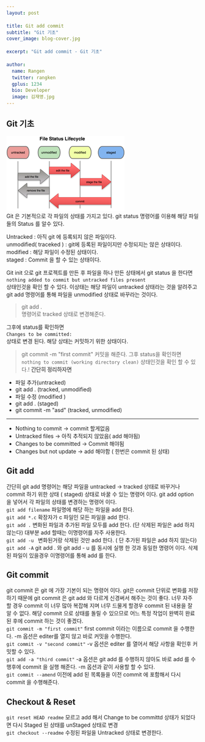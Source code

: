 ```yaml
---
layout: post

title: Git add commit
subtitle: "Git 기초"
cover_image: blog-cover.jpg

excerpt: "Git add commit - Git 기초"

author:
  name: Rangen
  twitter: rangken
  gplus: 1234
  bio: Developer
  image: 김재영.jpg
---
```


## Git 기초 <br>
![GIT STATUS](/images/git_status.png)
<br>
Git 은 기본적으로 각 파일의 상태를 가지고 있다.
git status 명령어를 이용해 해당 파일들의 Status 를 알수 있다.

  Untracked : 아직 git 에 등록되지 않은 파일이다. <br>
  unmodified( traceked ) : git에 등록된 파일이지만 수정되지는 않은 상태이다.<br>
  modified : 해당 파일이 수정된 상태이다.<br>
  staged : Commit 을 할 수 있는 상태이다.<br>


Git init 으로 git 프로젝트를 만든 후 파일을 하나 만든 상태에서 git status 을 한다면
`nothing added to commit but untracked files present` <br>
상태인것을 확인 할 수 있다. 이상태는 해당 파일이 untracked 상태라는 것을 알려주고 git add 명령어를 통해 파일을 unmodified 상태로 바꾸라는 것이다.<br>
> git add .  <br>
명령어로 tracked 상태로 변경해준다.

그후에 status를 확인하면<br>
`Changes to be committed:` <br>
상태로 변경 된다. 해당 상태는 커밋하기 위한 상태이다. <br>
> git commit -m "first commit"
커밋을 해준다.
그후 status을 확인하면 <br>
`nothing to commit (working directory clean)`
상태인것을 확인 할 수 있다.!
**간단히 정리하자면** <br>
+ 파일 추가(untracked)
+ git add . (tracked, unmodified)
+ 파일 수정 (modified )
+ git add . (staged)
+ git commit -m "asd" (tracked, unmodified)
***
- Nothing to commit -> commit 할게없음 <br>
- Untracked files -> 아직 추적되지 않았음( add 해야됨) <br>
- Changes to be committed -> Commit 해야됨 <br>
- Changes but not update -> add 해야함 ( 한번은 commit 된 상태) <br>


## Git add
간단히 git add 명령어는 해당 파일을
untracked -> tracked 상태로 바꾸거나
commit 하기 위한 상태 ( staged) 상태로 바꿀 수 있는 명령어 이다.
git add option 을 넣어서 각 파일의 상태를 변경하는 명령어 이다. <br>
`git add filename`
   파일명에 해당 하는 파일을 add 한다.<br>
`git add *.c`
   확장자가 c 파일인 모든 파일을 add 한다.<br>
`git add .`
   변화된 파일과 추가된 파일 모두를 add 한다.
(단 삭제된 파일은 add 하지 않는다)
대부분 add 할때는 이명령어를 자주 사용한다.<br>
`git add -u `
   변화된거랑 삭제된 것만 add 한다.
( 단 추가된 파일은 add 하지 않는다)<br>
`git add -A`
 git add . 와 git add - u 를 동시에 실행 한 것과 동일한 명령어 이다. 삭제된 파일이 있을경우 이명령어를 통해 add 를 한다.
## Git commit
 git commit 은 git 에 가장 기본이 되는 명령어 이다. git은 commit 단위로 변화를 저장하기 때문에 git commit 은 git add 와 다르게 신경써서 해주는 것이 좋다.
 너무 자주 할 경우 commit 이 너무 많아 복잡해 지며 너무 드물게 할경우 commit 된 내용을 잘 알 수 없다. 해당 commit 으로 상태를 돌릴 수 있으므로 어느 특정 작업이 완벽히 완료된 후에 commit 하는 것이 좋겠다. <br>
`git commit -m "first commit"`
   first commit 이라는 이름으로 commit 을 수행한다. -m 옵션은 editer를 열지 않고 바로 커밋을 수행한다.<br>
`git commit -v "second commit"`
   -v 옵션은 editer 를 열어서 해당 사항을 확인후 커밋할 수 있다.<br>
`git add -a "third commit"`
  -a 옵션은 git add 를 수행하지 않아도 바로 add 를 수행후에 commit 을 실행 해준다.
  -m 옵션과 같이 사용할 할 수 있다. <br>
`git commit --amend`
  이전에 add 된 목록들을 이전 commit 에 포함해서 다시 commit 을 수행해준다. <br>
## Checkout & Reset
`git reset HEAD readme`
  모르고 add 해서 Change to be committd 상태가 되었다면 다시 Staged 된 상태를 unStaged 상태로 변경 <br>
`git checkout --readme`
  수정된 파일을 Untracked 상태로 변경한다. <br>

